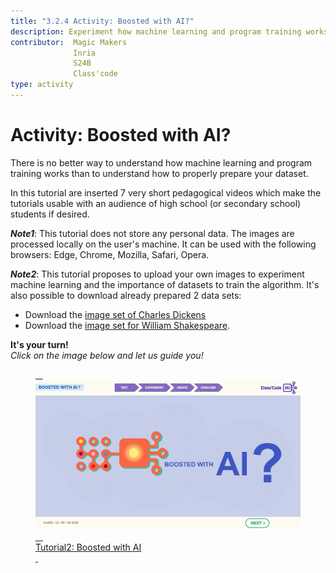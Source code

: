 ```yaml
---
title: "3.2.4 Activity: Boosted with AI?"
description: Experiment how machine learning and program training works and test the importance of properly prepared data sets.
contributor:  Magic Makers
              Inria
              S24B
              Class'code     
type: activity
---
```


# Activity: Boosted with AI?
There is no better way to understand how machine learning and program training works than to understand how to properly prepare your dataset.

In this tutorial are inserted 7 very short pedagogical videos which make the tutorials usable with an audience of high school (or secondary school) students if desired.

**_Note1_**: This tutorial does not store any personal data. The images are processed locally on the user's machine. It can be used with the following browsers: Edge, Chrome, Mozilla, Safari, Opera.

**_Note2_**: This tutorial proposes to upload your own images to experiment machine learning and the importance of datasets to train the algorithm. It's also possible to download already prepared 2 data sets:  
- Download the [image set of Charles Dickens](Images/Images-set-of-Charles-Dickens.zip)  
- Download the [image set for William Shakespeare](Images/Images-set-of-William-Shakespear.zip).


**It's your turn!**  
_Click on the image below and let us guide you!_

<a href="https://pixees.fr/classcodeiai/app/tuto2?lang=en" target="_blank"><figure> 
  <img src="Images/Tuto-M2-BoostedIA-EN.png" /> 
  <figcaption> Tutorial2: Boosted with AI </figcaption> 
</figure></a>
